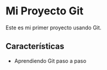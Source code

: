 # Mi Proyecto Git

Este es mi primer proyecto usando Git.


## Características
- Aprendiendo Git paso a paso
